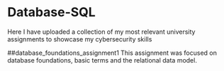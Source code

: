 # Database-SQL
Here I have uploaded a collection of my most relevant university assignments to showcase my cybersecurity skills

##database_foundations_assignment1
This assignment was focused on database foundations, basic terms and the relational data model. 

